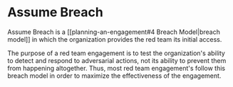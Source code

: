 # Assume Breach

Assume Breach is a [[planning-an-engagement#4 Breach Model|breach model]] in which the organization provides the red team its initial access.

The purpose of a red team engagement is to test the organization's ability to detect and respond to adversarial actions, not its ability to prevent them from happening altogether. Thus, most red team engagement's follow this breach model in order to maximize the effectiveness of the engagement.
